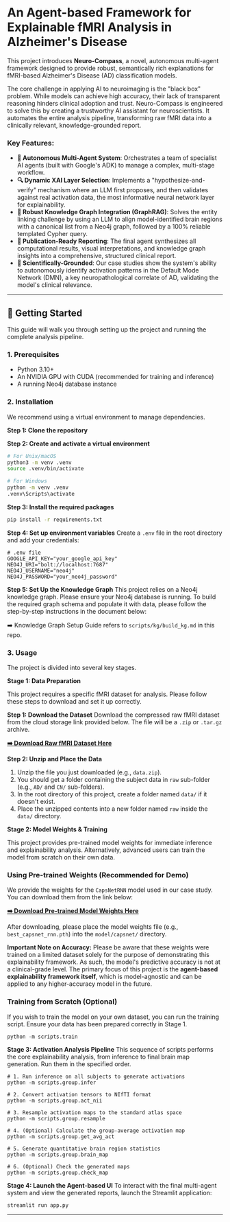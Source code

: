 # An Agent-based Framework for Explainable fMRI Analysis in Alzheimer's Disease

This project introduces **Neuro-Compass**, a novel, autonomous multi-agent framework designed to provide robust, semantically rich explanations for fMRI-based Alzheimer's Disease (AD) classification models.

The core challenge in applying AI to neuroimaging is the "black box" problem. While models can achieve high accuracy, their lack of transparent reasoning hinders clinical adoption and trust. Neuro-Compass is engineered to solve this by creating a trustworthy AI assistant for neuroscientists. It automates the entire analysis pipeline, transforming raw fMRI data into a clinically relevant, knowledge-grounded report.

### Key Features:
* **🧠 Autonomous Multi-Agent System**: Orchestrates a team of specialist AI agents (built with Google's ADK) to manage a complex, multi-stage workflow.
* **🔍 Dynamic XAI Layer Selection**: Implements a "hypothesize-and-verify" mechanism where an LLM first proposes, and then validates against real activation data, the most informative neural network layer for explainability.
* **🔗 Robust Knowledge Graph Integration (GraphRAG)**: Solves the entity linking challenge by using an LLM to align model-identified brain regions with a canonical list from a Neo4j graph, followed by a 100% reliable templated Cypher query.
* **📄 Publication-Ready Reporting**: The final agent synthesizes all computational results, visual interpretations, and knowledge graph insights into a comprehensive, structured clinical report.
* **🔬 Scientifically-Grounded**: Our case studies show the system's ability to autonomously identify activation patterns in the Default Mode Network (DMN), a key neuropathological correlate of AD, validating the model's clinical relevance.

---

## 🚀 Getting Started

This guide will walk you through setting up the project and running the complete analysis pipeline.

### 1. Prerequisites

* Python 3.10+
* An NVIDIA GPU with CUDA (recommended for training and inference)
* A running Neo4j database instance

### 2. Installation

We recommend using a virtual environment to manage dependencies.

**Step 1: Clone the repository**

**Step 2: Create and activate a virtual environment**
```bash
# For Unix/macOS
python3 -m venv .venv
source .venv/bin/activate

# For Windows
python -m venv .venv
.venv\Scripts\activate
```

**Step 3: Install the required packages**
```bash
pip install -r requirements.txt
```

**Step 4: Set up environment variables**
Create a `.env` file in the root directory and add your credentials:
```
# .env file
GOOGLE_API_KEY="your_google_api_key"
NEO4J_URI="bolt://localhost:7687"
NEO4J_USERNAME="neo4j"
NEO4J_PASSWORD="your_neo4j_password"
```

**Step 5: Set Up the Knowledge Graph**
This project relies on a Neo4j knowledge graph. Please ensure your Neo4j database is running. To build the required graph schema and populate it with data, please follow the step-by-step instructions in the document below:

➡️ Knowledge Graph Setup Guide refers to `scripts/kg/build_kg.md` in this repo.

### 3. Usage

The project is divided into several key stages.

**Stage 1: Data Preparation**

This project requires a specific fMRI dataset for analysis. Please follow these steps to download and set it up correctly.

**Step 1: Download the Dataset**
Download the compressed raw fMRI dataset from the cloud storage link provided below. The file will be a `.zip` or `.tar.gz` archive.

[**➡️ Download Raw fMRI Dataset Here**](https://u.pcloud.link/publink/show?code=kZEgL15ZhlezDWqfUEY3MkFwUK9Gtui7w0T7)  

**Step 2: Unzip and Place the Data**
1.  Unzip the file you just downloaded (e.g., `data.zip`).
2.  You should get a folder containing the subject data in `raw` sub-folder (e.g., `AD/` and `CN/` sub-folders).
3.  In the root directory of this project, create a folder named `data/` if it doesn't exist.
4.  Place the unzipped contents into a new folder named `raw` inside the `data/` directory.

**Stage 2: Model Weights & Training**

This project provides pre-trained model weights for immediate inference and explainability analysis. Alternatively, advanced users can train the model from scratch on their own data.

### Using Pre-trained Weights (Recommended for Demo)

We provide the weights for the `CapsNetRNN` model used in our case study. You can download them from the link below:

[**➡️ Download Pre-trained Model Weights Here**](https://u.pcloud.link/publink/show?code=kZ7gL15ZoCYrxwMqwwQmmBYDWfDmuy2GB4Ly)

After downloading, please place the model weights file (e.g., `best_capsnet_rnn.pth`) into the `model/capsnet/` directory.

**Important Note on Accuracy:**
Please be aware that these weights were trained on a limited dataset solely for the purpose of demonstrating this explainability framework. As such, the model's predictive accuracy is not at a clinical-grade level. The primary focus of this project is the **agent-based explainability framework itself**, which is model-agnostic and can be applied to any higher-accuracy model in the future.

### Training from Scratch (Optional)

If you wish to train the model on your own dataset, you can run the training script. Ensure your data has been prepared correctly in Stage 1.
```shell
python -m scripts.train
```

**Stage 3: Activation Analysis Pipeline**
This sequence of scripts performs the core explainability analysis, from inference to final brain map generation. Run them in the specified order.

```shell
# 1. Run inference on all subjects to generate activations
python -m scripts.group.infer

# 2. Convert activation tensors to NIfTI format
python -m scripts.group.act_nii

# 3. Resample activation maps to the standard atlas space
python -m scripts.group.resample

# 4. (Optional) Calculate the group-average activation map
python -m scripts.group.get_avg_act

# 5. Generate quantitative brain region statistics
python -m scripts.group.brain_map

# 6. (Optional) Check the generated maps
python -m scripts.group.check_map
```

**Stage 4: Launch the Agent-based UI**
To interact with the final multi-agent system and view the generated reports, launch the Streamlit application:
```shell
streamlit run app.py
```

---
